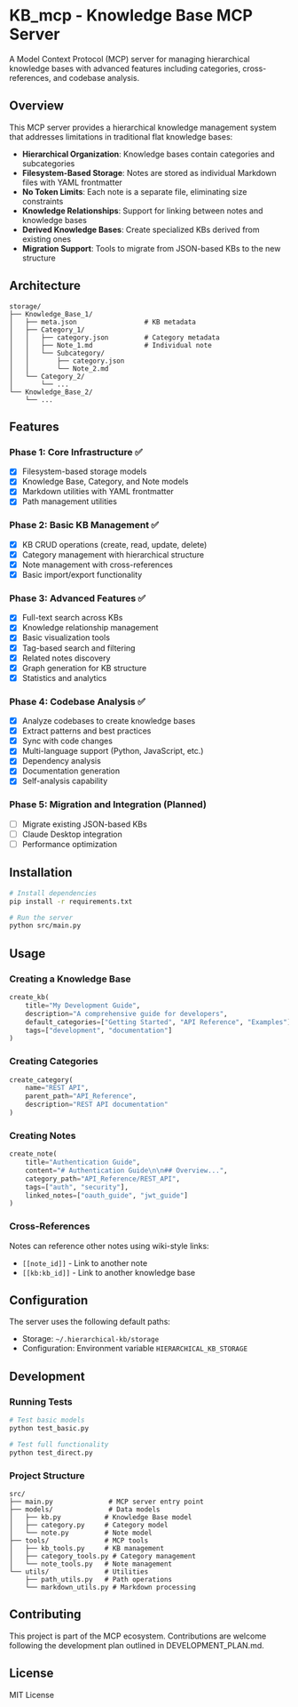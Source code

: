 # KB_mcp - Knowledge Base MCP Server

A Model Context Protocol (MCP) server for managing hierarchical knowledge bases with advanced features including categories, cross-references, and codebase analysis.

## Overview

This MCP server provides a hierarchical knowledge management system that addresses limitations in traditional flat knowledge bases:

- **Hierarchical Organization**: Knowledge bases contain categories and subcategories
- **Filesystem-Based Storage**: Notes are stored as individual Markdown files with YAML frontmatter
- **No Token Limits**: Each note is a separate file, eliminating size constraints
- **Knowledge Relationships**: Support for linking between notes and knowledge bases
- **Derived Knowledge Bases**: Create specialized KBs derived from existing ones
- **Migration Support**: Tools to migrate from JSON-based KBs to the new structure

## Architecture

```
storage/
├── Knowledge_Base_1/
│   ├── meta.json                 # KB metadata
│   ├── Category_1/
│   │   ├── category.json         # Category metadata
│   │   ├── Note_1.md             # Individual note
│   │   └── Subcategory/
│   │       ├── category.json
│   │       └── Note_2.md
│   └── Category_2/
│       └── ...
└── Knowledge_Base_2/
    └── ...
```

## Features

### Phase 1: Core Infrastructure ✅
- [x] Filesystem-based storage models
- [x] Knowledge Base, Category, and Note models
- [x] Markdown utilities with YAML frontmatter
- [x] Path management utilities

### Phase 2: Basic KB Management ✅
- [x] KB CRUD operations (create, read, update, delete)
- [x] Category management with hierarchical structure
- [x] Note management with cross-references
- [x] Basic import/export functionality

### Phase 3: Advanced Features ✅
- [x] Full-text search across KBs
- [x] Knowledge relationship management  
- [x] Basic visualization tools
- [x] Tag-based search and filtering
- [x] Related notes discovery
- [x] Graph generation for KB structure
- [x] Statistics and analytics

### Phase 4: Codebase Analysis ✅
- [x] Analyze codebases to create knowledge bases
- [x] Extract patterns and best practices
- [x] Sync with code changes
- [x] Multi-language support (Python, JavaScript, etc.)
- [x] Dependency analysis
- [x] Documentation generation
- [x] Self-analysis capability

### Phase 5: Migration and Integration (Planned)
- [ ] Migrate existing JSON-based KBs
- [ ] Claude Desktop integration
- [ ] Performance optimization

## Installation

```bash
# Install dependencies
pip install -r requirements.txt

# Run the server
python src/main.py
```

## Usage

### Creating a Knowledge Base

```python
create_kb(
    title="My Development Guide",
    description="A comprehensive guide for developers",
    default_categories=["Getting Started", "API Reference", "Examples"],
    tags=["development", "documentation"]
)
```

### Creating Categories

```python
create_category(
    name="REST API",
    parent_path="API_Reference",
    description="REST API documentation"
)
```

### Creating Notes

```python
create_note(
    title="Authentication Guide",
    content="# Authentication Guide\n\n## Overview...",
    category_path="API_Reference/REST_API",
    tags=["auth", "security"],
    linked_notes=["oauth_guide", "jwt_guide"]
)
```

### Cross-References

Notes can reference other notes using wiki-style links:
- `[[note_id]]` - Link to another note
- `[[kb:kb_id]]` - Link to another knowledge base

## Configuration

The server uses the following default paths:
- Storage: `~/.hierarchical-kb/storage`
- Configuration: Environment variable `HIERARCHICAL_KB_STORAGE`

## Development

### Running Tests

```bash
# Test basic models
python test_basic.py

# Test full functionality
python test_direct.py
```

### Project Structure

```
src/
├── main.py              # MCP server entry point
├── models/              # Data models
│   ├── kb.py           # Knowledge Base model
│   ├── category.py     # Category model
│   └── note.py         # Note model
├── tools/              # MCP tools
│   ├── kb_tools.py     # KB management
│   ├── category_tools.py # Category management
│   └── note_tools.py   # Note management
└── utils/              # Utilities
    ├── path_utils.py   # Path operations
    └── markdown_utils.py # Markdown processing
```

## Contributing

This project is part of the MCP ecosystem. Contributions are welcome following the development plan outlined in DEVELOPMENT_PLAN.md.

## License

MIT License